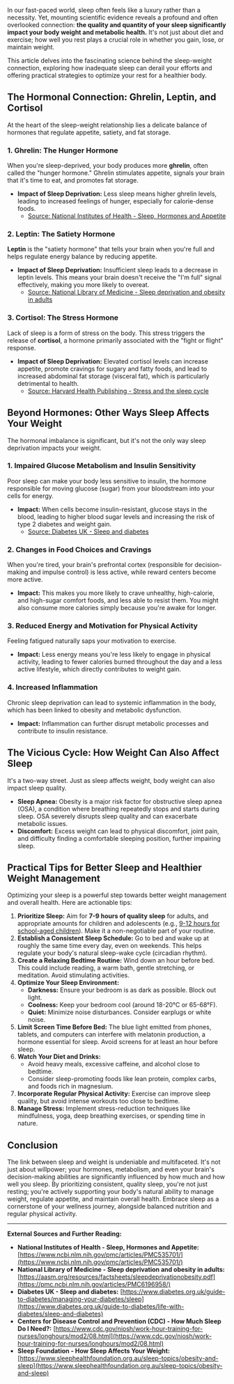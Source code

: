 In our fast-paced world, sleep often feels like a luxury rather than a necessity. Yet, mounting scientific evidence reveals a profound and often overlooked connection: **the quality and quantity of your sleep significantly impact your body weight and metabolic health.** It's not just about diet and exercise; how well you rest plays a crucial role in whether you gain, lose, or maintain weight.

This article delves into the fascinating science behind the sleep-weight connection, exploring how inadequate sleep can derail your efforts and offering practical strategies to optimize your rest for a healthier body.

## The Hormonal Connection: Ghrelin, Leptin, and Cortisol

At the heart of the sleep-weight relationship lies a delicate balance of hormones that regulate appetite, satiety, and fat storage.

### 1. Ghrelin: The Hunger Hormone
When you're sleep-deprived, your body produces more **ghrelin**, often called the "hunger hormone." Ghrelin stimulates appetite, signals your brain that it's time to eat, and promotes fat storage.
* **Impact of Sleep Deprivation:** Less sleep means higher ghrelin levels, leading to increased feelings of hunger, especially for calorie-dense foods.
    * [Source: National Institutes of Health - Sleep, Hormones and Appetite](https://www.ncbi.nlm.nih.gov/pmc/articles/PMC535701/)

### 2. Leptin: The Satiety Hormone
**Leptin** is the "satiety hormone" that tells your brain when you're full and helps regulate energy balance by reducing appetite.
* **Impact of Sleep Deprivation:** Insufficient sleep leads to a decrease in leptin levels. This means your brain doesn't receive the "I'm full" signal effectively, making you more likely to overeat.
    * [Source: National Library of Medicine - Sleep deprivation and obesity in adults](https://pmc.ncbi.nlm.nih.gov/articles/PMC6196958/)

### 3. Cortisol: The Stress Hormone
Lack of sleep is a form of stress on the body. This stress triggers the release of **cortisol**, a hormone primarily associated with the "fight or flight" response.
* **Impact of Sleep Deprivation:** Elevated cortisol levels can increase appetite, promote cravings for sugary and fatty foods, and lead to increased abdominal fat storage (visceral fat), which is particularly detrimental to health.
    * [Source: Harvard Health Publishing - Stress and the sleep cycle](https://www.health.harvard.edu/staying-healthy/sleep-and-stress)

## Beyond Hormones: Other Ways Sleep Affects Your Weight

The hormonal imbalance is significant, but it's not the only way sleep deprivation impacts your weight.

### 1. Impaired Glucose Metabolism and Insulin Sensitivity
Poor sleep can make your body less sensitive to insulin, the hormone responsible for moving glucose (sugar) from your bloodstream into your cells for energy.
* **Impact:** When cells become insulin-resistant, glucose stays in the blood, leading to higher blood sugar levels and increasing the risk of type 2 diabetes and weight gain.
    * [Source: Diabetes UK - Sleep and diabetes](https://www.diabetes.org.uk/guide-to-diabetes/life-with-diabetes/sleep-and-diabetes)

### 2. Changes in Food Choices and Cravings
When you're tired, your brain's prefrontal cortex (responsible for decision-making and impulse control) is less active, while reward centers become more active.
* **Impact:** This makes you more likely to crave unhealthy, high-calorie, and high-sugar comfort foods, and less able to resist them. You might also consume more calories simply because you're awake for longer.

### 3. Reduced Energy and Motivation for Physical Activity
Feeling fatigued naturally saps your motivation to exercise.
* **Impact:** Less energy means you're less likely to engage in physical activity, leading to fewer calories burned throughout the day and a less active lifestyle, which directly contributes to weight gain.

### 4. Increased Inflammation
Chronic sleep deprivation can lead to systemic inflammation in the body, which has been linked to obesity and metabolic dysfunction.
* **Impact:** Inflammation can further disrupt metabolic processes and contribute to insulin resistance.

## The Vicious Cycle: How Weight Can Also Affect Sleep

It's a two-way street. Just as sleep affects weight, body weight can also impact sleep quality.

* **Sleep Apnea:** Obesity is a major risk factor for obstructive sleep apnea (OSA), a condition where breathing repeatedly stops and starts during sleep. OSA severely disrupts sleep quality and can exacerbate metabolic issues.
* **Discomfort:** Excess weight can lead to physical discomfort, joint pain, and difficulty finding a comfortable sleeping position, further impairing sleep.

## Practical Tips for Better Sleep and Healthier Weight Management

Optimizing your sleep is a powerful step towards better weight management and overall health. Here are actionable tips:

1.  **Prioritize Sleep:** Aim for **7-9 hours of quality sleep** for adults, and appropriate amounts for children and adolescents (e.g., [9-12 hours for school-aged children](https://www.cdc.gov/physical-activity-education/staying-healthy/sleep.html)). Make it a non-negotiable part of your routine.
2.  **Establish a Consistent Sleep Schedule:** Go to bed and wake up at roughly the same time every day, even on weekends. This helps regulate your body's natural sleep-wake cycle (circadian rhythm).
3.  **Create a Relaxing Bedtime Routine:** Wind down an hour before bed. This could include reading, a warm bath, gentle stretching, or meditation. Avoid stimulating activities.
4.  **Optimize Your Sleep Environment:**
    * **Darkness:** Ensure your bedroom is as dark as possible. Block out light.
    * **Coolness:** Keep your bedroom cool (around 18-20°C or 65-68°F).
    * **Quiet:** Minimize noise disturbances. Consider earplugs or white noise.
5.  **Limit Screen Time Before Bed:** The blue light emitted from phones, tablets, and computers can interfere with melatonin production, a hormone essential for sleep. Avoid screens for at least an hour before sleep.
6.  **Watch Your Diet and Drinks:**
    * Avoid heavy meals, excessive caffeine, and alcohol close to bedtime.
    * Consider sleep-promoting foods like lean protein, complex carbs, and foods rich in magnesium.
7.  **Incorporate Regular Physical Activity:** Exercise can improve sleep quality, but avoid intense workouts too close to bedtime.
8.  **Manage Stress:** Implement stress-reduction techniques like mindfulness, yoga, deep breathing exercises, or spending time in nature.

## Conclusion

The link between sleep and weight is undeniable and multifaceted. It's not just about willpower; your hormones, metabolism, and even your brain's decision-making abilities are significantly influenced by how much and how well you sleep. By prioritizing consistent, quality sleep, you're not just resting; you're actively supporting your body's natural ability to manage weight, regulate appetite, and maintain overall health. Embrace sleep as a cornerstone of your wellness journey, alongside balanced nutrition and regular physical activity.

---
**External Sources and Further Reading:**

* **National Institutes of Health - Sleep, Hormones and Appetite:** [https://www.ncbi.nlm.nih.gov/pmc/articles/PMC535701/](https://www.ncbi.nlm.nih.gov/pmc/articles/PMC535701/)
* **National Library of Medicine - Sleep deprivation and obesity in adults:** [https://aasm.org/resources/factsheets/sleepdeprivationobesity.pdf](https://pmc.ncbi.nlm.nih.gov/articles/PMC6196958/)
* **Diabetes UK - Sleep and diabetes:** [https://www.diabetes.org.uk/guide-to-diabetes/managing-your-diabetes/sleep](https://www.diabetes.org.uk/guide-to-diabetes/life-with-diabetes/sleep-and-diabetes)
* **Centers for Disease Control and Prevention (CDC) - How Much Sleep Do I Need?:** [https://www.cdc.gov/niosh/work-hour-training-for-nurses/longhours/mod2/08.html](https://www.cdc.gov/niosh/work-hour-training-for-nurses/longhours/mod2/08.html)
* **Sleep Foundation - How Sleep Affects Your Weight:** [https://www.sleephealthfoundation.org.au/sleep-topics/obesity-and-sleep](https://www.sleephealthfoundation.org.au/sleep-topics/obesity-and-sleep)
